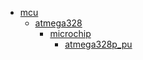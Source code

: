 * [mcu](/mcu)
  * [atmega328](/mcu/atmega328)
    * [microchip](/mcu/atmega328/microchip)
      * [atmega328p_pu](/mcu/atmega328/microchip/atmega328p_pu)
